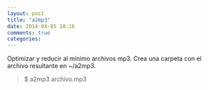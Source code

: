 ```yaml
---
layout: post
title: "a2mp3"
date: 2014-04-05 18:16
comments: true
categories: 
---
```

Optimizar y reducir al mínimo archivos mp3. Crea una carpeta con el archivo resultante en ~/a2mp3.

>$ a2mp3 archivo.mp3

